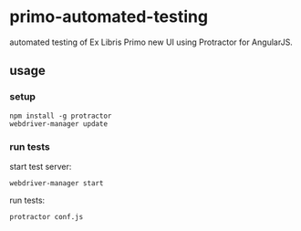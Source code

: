 # primo-automated-testing
automated testing of Ex Libris Primo new UI using Protractor for AngularJS.

## usage
### setup
```
npm install -g protractor
webdriver-manager update
```
### run tests
start test server:
```
webdriver-manager start
```
run tests:
```
protractor conf.js
```
